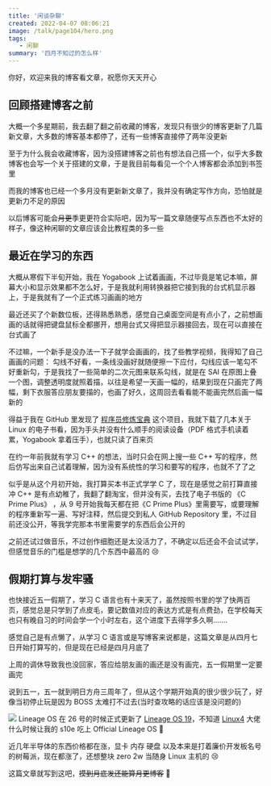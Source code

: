 ```yaml
---
title: '闲谈杂聊'
created: 2022-04-07 08:06:21
image: /talk/page104/hero.png 
tags: 
   - 闲聊
summary: '四月不知过的怎么样'
---
```


你好，欢迎来我的博客看文章，祝愿你天天开心

## 回顾搭建博客之前

大概一个多星期前，我去翻了翻之前收藏的博客，发现只有很少的博客更新了几篇新文章，大多数的博客基本都停了，还有一些博客直接停了两年没更新

至于为什么我会收藏博客，因为没搭建博客之前也有想法自己搭一个，似乎大多数博客也会写一个关于搭建的文章，于是我目前每看见一个个人博客都会添加到书签里

而我的博客也已经一个多月没有更新新文章了，我并没有确定写作方向，恐怕就是更新力不足的原因

以后博客可能会~~月更~~季更更符合实际吧，因为写一篇文章随便写点东西也不太好的样子，像这种闲聊的文章应该会比教程类的多一些

## 最近在学习的东西

大概从寒假下半旬开始，我在 Yogabook 上试着画画，不过毕竟是笔记本嘛，屏幕大小和显示效果都不怎么好，于是我就利用转换器把它接到我的台式机显示器上，于是我就有了一个正式练习画画的地方

最近还买了个新数位板，还得熟悉熟悉，感觉自己桌面空间是有点小了，之前想画画的话就得把键盘鼠标全都挪开，想用台式又得把显示器接回去，现在可以直接在台式画了

不过嘛，一个新手是没办法一下子就学会画画的，找了些教学视频，我得知了自己画画的问题： 勾线不好看，一条线没画好就随便擦一下应付，勾线应该一笔勾不好重新勾，于是我找了一些简单的二次元图来联系勾线，就是在 SAI 在原图上叠一个图，调整透明度就照着描，以往是希望一天画一幅的，结果到现在只画完了两幅，剩下衣服答应朋友要描的，也画了好久，这周回去看看能不能画完然后画一幅新的
	
得益于我在 GitHub 里发现了 [程序员修炼宝典](https://github.com/niudai/How-to-be-a-good-programmer) 这个项目，我就下载了几本关于 Linux 的电子书看，因为手头并没有什么顺手的阅读设备（PDF 格式手机读着累，Yogabook 拿着压手），也就只读了百来页

在约一年前我就有学习 C++ 的想法，当时只会在网上搜一些 C++ 写的程序，然后仿写出来自己试着理解，因为没有系统性的学习和要写的程序，也就不了了之

似乎是从这个月初开始，我打算买本书正式学学 C 了，现在是感觉之前打算直接冲 C++ 是有点幼稚了，我翻了翻淘宝，但并没有买，去找了电子书版的 《C Prime Plus》 ，从 9 号开始我每天都在把《C Prime Plus》里需要写，或要理解的程序重新写一遍、写好注释，然后提交到私人 GitHub Repository 里，不过目前还没公开，等我学完那本书里需要学的东西后会公开的

之前还试过做音乐，不过创作细胞还是太没活力了，不确定以后还会不会试试学，但感觉音乐的门槛是想学的几个东西中最高的 😢

## 假期打算与发牢骚

也快接近五一假期了，学习 C 语言也有十来天了，虽然按照书里的学了快两百页，感觉总是只学到了点皮毛，要记数值对应的表达方式是有点费劲，在学校每天也只有晚自习的时间会学一个小时左右，这个进度下去得学多久啊.......

感觉自己是有点懒了，从学习 C 语言或是写博客来说都是，这篇文章是从四月七日开始打算写的，但是现在已经是四月月底了

上周的调休导致我也没回家，答应给朋友画的画还是没有画完，五一假期里一定要画完

说到五一，五一就到明日方舟三周年了，但从这个学期开始真的很少很少玩了，好像当初停止玩是因为 BOSS 太难打不过去(当时查攻略的话应该是没问题的)

![](/talk/page104/hero.png)
Lineage OS 在 26 号的时候正式更新了 [Lineage OS 19](https://lineageos.org/Changelog-26)，不知道 [Linux4](https://github.com/Linux4) 大佬什么时候让我的 s10e 吃上 Official Lineage OS 🤤

近几年半导体的东西价格都在涨，显卡 内存 硬盘 以及本来是打着廉价开发板名号的树莓派，现在都涨了，还想整块 zero 2w 当随身 Linux 主机的 😢

这篇文章就写到这吧，~~摸到月底发还能算月更博客~~ 🥴